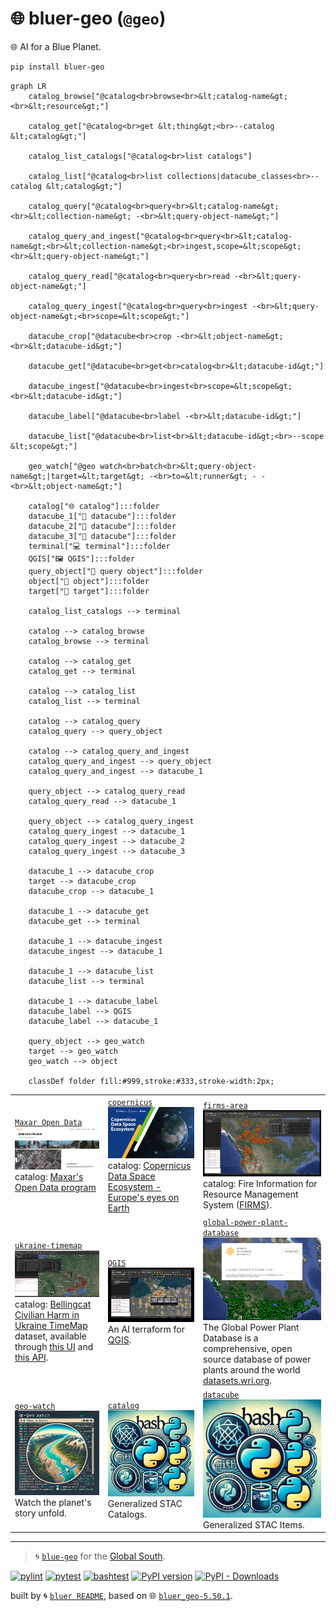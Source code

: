 # 🌐 bluer-geo (`@geo`)

🌐 AI for a Blue Planet.

```bash
pip install bluer-geo
```

```mermaid
graph LR
    catalog_browse["@catalog<br>browse<br>&lt;catalog-name&gt;<br>&lt;resource&gt;"]

    catalog_get["@catalog<br>get &lt;thing&gt;<br>--catalog &lt;catalog&gt;"]

    catalog_list_catalogs["@catalog<br>list catalogs"]

    catalog_list["@catalog<br>list collections|datacube_classes<br>--catalog &lt;catalog&gt;"]

    catalog_query["@catalog<br>query<br>&lt;catalog-name&gt;<br>&lt;collection-name&gt; -<br>&lt;query-object-name&gt;"]

    catalog_query_and_ingest["@catalog<br>query<br>&lt;catalog-name&gt;<br>&lt;collection-name&gt;<br>ingest,scope=&lt;scope&gt;<br>&lt;query-object-name&gt;"]

    catalog_query_read["@catalog<br>query<br>read -<br>&lt;query-object-name&gt;"]

    catalog_query_ingest["@catalog<br>query<br>ingest -<br>&lt;query-object-name&gt;<br>scope=&lt;scope&gt;"]

    datacube_crop["@datacube<br>crop -<br>&lt;object-name&gt;<br>&lt;datacube-id&gt;"]

    datacube_get["@datacube<br>get<br>catalog<br>&lt;datacube-id&gt;"]

    datacube_ingest["@datacube<br>ingest<br>scope=&lt;scope&gt;<br>&lt;datacube-id&gt;"]

    datacube_label["@datacube<br>label -<br>&lt;datacube-id&gt;"]

    datacube_list["@datacube<br>list<br>&lt;datacube-id&gt;<br>--scope &lt;scope&gt;"]

    geo_watch["@geo watch<br>batch<br>&lt;query-object-name&gt;|target=&lt;target&gt; -<br>to=&lt;runner&gt; - -<br>&lt;object-name&gt;"]

    catalog["🌐 catalog"]:::folder
    datacube_1["🧊 datacube"]:::folder
    datacube_2["🧊 datacube"]:::folder
    datacube_3["🧊 datacube"]:::folder
    terminal["💻 terminal"]:::folder
    QGIS["🖼️ QGIS"]:::folder
    query_object["📂 query object"]:::folder
    object["📂 object"]:::folder
    target["🎯 target"]:::folder

    catalog_list_catalogs --> terminal

    catalog --> catalog_browse
    catalog_browse --> terminal

    catalog --> catalog_get
    catalog_get --> terminal

    catalog --> catalog_list
    catalog_list --> terminal

    catalog --> catalog_query
    catalog_query --> query_object

    catalog --> catalog_query_and_ingest
    catalog_query_and_ingest --> query_object
    catalog_query_and_ingest --> datacube_1

    query_object --> catalog_query_read
    catalog_query_read --> datacube_1

    query_object --> catalog_query_ingest
    catalog_query_ingest --> datacube_1
    catalog_query_ingest --> datacube_2
    catalog_query_ingest --> datacube_3

    datacube_1 --> datacube_crop
    target --> datacube_crop
    datacube_crop --> datacube_1

    datacube_1 --> datacube_get
    datacube_get --> terminal

    datacube_1 --> datacube_ingest
    datacube_ingest --> datacube_1

    datacube_1 --> datacube_list
    datacube_list --> terminal

    datacube_1 --> datacube_label
    datacube_label --> QGIS
    datacube_label --> datacube_1

    query_object --> geo_watch
    target --> geo_watch
    geo_watch --> object

    classDef folder fill:#999,stroke:#333,stroke-width:2px;
```

|   |   |   |
| --- | --- | --- |
| [`Maxar Open Data`](./bluer_geo/catalog/maxar_open_data) [![image](https://github.com/kamangir/assets/blob/main/blue-geo/MaxarOpenData.png?raw=true)](./bluer_geo/catalog/maxar_open_data) catalog: [Maxar's Open Data program](https://www.maxar.com/open-data/) | [`copernicus`](./bluer_geo/catalog/copernicus) [![image](https://github.com/kamangir/assets/blob/main/blue-geo/copernicus.jpg?raw=true)](./bluer_geo/catalog/copernicus) catalog: [Copernicus Data Space Ecosystem - Europe's eyes on Earth](https://dataspace.copernicus.eu/) | [`firms-area`](./bluer_geo/catalog/firms) [![image](https://github.com/kamangir/assets/blob/main/blue-geo/datacube-firms_area.jpg?raw=true)](./bluer_geo/catalog/firms) catalog: Fire Information for Resource Management System ([FIRMS](https://firms.modaps.eosdis.nasa.gov)). |
| [`ukraine-timemap`](./bluer_geo/catalog/ukraine_timemap) [![image](https://github.com/kamangir/assets/blob/main/nbs/ukraine-timemap/QGIS.png?raw=true)](./bluer_geo/catalog/ukraine_timemap) catalog: [Bellingcat](https://www.bellingcat.com/) [Civilian Harm in Ukraine TimeMap](https://github.com/bellingcat/ukraine-timemap) dataset, available through [this UI](https://ukraine.bellingcat.com/) and [this API](https://bellingcat-embeds.ams3.cdn.digitaloceanspaces.com/production/ukr/timemap/api.json). | [`QGIS`](./bluer_geo/QGIS/README.md) [![image](https://github.com/kamangir/assets/blob/main/blue-geo/QGIS.jpg?raw=true)](./bluer_geo/QGIS/README.md) An AI terraform for [QGIS](https://www.qgis.org/). | [`global-power-plant-database`](./bluer_geo/objects/md/global_power_plant_database.md) [![image](https://github.com/kamangir/assets/blob/main/blue-geo/global_power_plant_database-cover.png?raw=true)](./bluer_geo/objects/md/global_power_plant_database.md) The Global Power Plant Database is a comprehensive, open source database of power plants around the world [datasets.wri.org](https://datasets.wri.org/datasets/global-power-plant-database). |
| [`geo-watch`](./bluer_geo/watch) [![image](https://github.com/kamangir/assets/blob/main/blue-geo/blue-geo-watch.png?raw=true)](./bluer_geo/watch) Watch the planet's story unfold. | [`catalog`](./bluer_geo/catalog) [![image](https://github.com/kamangir/assets/raw/main/blue-plugin/marquee.png?raw=true)](./bluer_geo/catalog) Generalized STAC Catalogs. | [`datacube`](./bluer_geo/datacube) [![image](https://github.com/kamangir/assets/raw/main/blue-plugin/marquee.png?raw=true)](./bluer_geo/datacube) Generalized STAC Items. |

---

> 🌀 [`blue-geo`](https://github.com/kamangir/blue-geo) for the [Global South](https://github.com/kamangir/bluer-south).


[![pylint](https://github.com/kamangir/bluer-geo/actions/workflows/pylint.yml/badge.svg)](https://github.com/kamangir/bluer-geo/actions/workflows/pylint.yml) [![pytest](https://github.com/kamangir/bluer-geo/actions/workflows/pytest.yml/badge.svg)](https://github.com/kamangir/bluer-geo/actions/workflows/pytest.yml) [![bashtest](https://github.com/kamangir/bluer-geo/actions/workflows/bashtest.yml/badge.svg)](https://github.com/kamangir/bluer-geo/actions/workflows/bashtest.yml) [![PyPI version](https://img.shields.io/pypi/v/bluer-geo.svg)](https://pypi.org/project/bluer-geo/) [![PyPI - Downloads](https://img.shields.io/pypi/dd/bluer-geo)](https://pypistats.org/packages/bluer-geo)

built by 🌀 [`bluer README`](https://github.com/kamangir/bluer-objects/tree/main/bluer_objects/README), based on 🌐 [`bluer_geo-5.50.1`](https://github.com/kamangir/bluer-geo).

